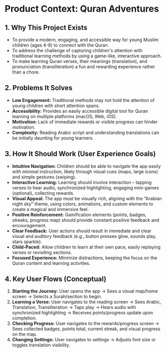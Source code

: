 # Product Context: Quran Adventures

## 1. Why This Project Exists

*   To provide a modern, engaging, and accessible way for young Muslim children (ages 4-8) to connect with the Quran.
*   To address the challenge of capturing children's attention with traditional learning methods by using a game-like, interactive approach.
*   To make learning Quran verses, their meanings (translation), and pronunciation (transliteration) a fun and rewarding experience rather than a chore.

## 2. Problems It Solves

*   **Low Engagement:** Traditional methods may not hold the attention of young children with short attention spans.
*   **Accessibility:** Provides an easily accessible digital tool for Quran learning on multiple platforms (macOS, Web, iOS).
*   **Motivation:** Lack of immediate rewards or visible progress can hinder motivation.
*   **Complexity:** Reading Arabic script and understanding translations can be initially daunting for young learners.

## 3. How It Should Work (User Experience Goals)

*   **Intuitive Navigation:** Children should be able to navigate the app easily with minimal instruction, likely through visual cues (maps, large icons) and simple gestures (swiping).
*   **Interactive Learning:** Learning should involve interaction – tapping verses to hear audio, synchronized highlighting, engaging mini-games (optional), collecting rewards.
*   **Visual Appeal:** The app must be visually rich, aligning with the "Arabian night sky" theme, using colors, animations, and custom elements to create a magical and immersive feel.
*   **Positive Reinforcement:** Gamification elements (points, badges, streaks, progress map) should provide constant positive feedback and encouragement.
*   **Clear Feedback:** User actions should result in immediate and clear visual and auditory feedback (e.g., button presses glow, sounds play, stars sparkle).
*   **Child-Paced:** Allow children to learn at their own pace, easily replaying verses or revisiting sections.
*   **Focused Experience:** Minimize distractions, keeping the focus on the Quran content and learning activities.

## 4. Key User Flows (Conceptual)

1.  **Starting the Journey:** User opens the app -> Sees a visual map/home screen -> Selects a Surah/section to begin.
2.  **Learning a Verse:** User navigates to the reading screen -> Sees Arabic, Translation, Transliteration -> Taps play -> Hears audio with synchronized highlighting -> Receives points/progress update upon completion.
3.  **Checking Progress:** User navigates to the rewards/progress screen -> Sees collected badges, points total, current streak, and visual progress on the map.
4.  **Changing Settings:** User navigates to settings -> Adjusts font size or toggles translation visibility.